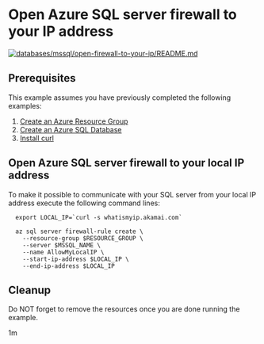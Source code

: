 
# Open Azure SQL server firewall to your IP address

[![databases/mssql/open-firewall-to-your-ip/README.md](https://github.com/Azure-Samples/java-on-azure-examples/actions/workflows/databases_mssql_open-firewall-to-your-ip_README_md.yml/badge.svg)](https://github.com/Azure-Samples/java-on-azure-examples/actions/workflows/databases_mssql_open-firewall-to-your-ip_README_md.yml)

## Prerequisites

This example assumes you have previously completed the following examples:

1. [Create an Azure Resource Group](../../group/create/README.md)
1. [Create an Azure SQL Database](../create/README.md)
1. [Install curl](https://curl.haxx.se/download.html)

<!-- workflow.cron(0 4 * * 5) -->
<!-- workflow.include(../create/README.md) -->

## Open Azure SQL server firewall to your local IP address

To make it possible to communicate with your SQL server from your local IP
address execute the following command lines:

```shell
  export LOCAL_IP=`curl -s whatismyip.akamai.com`

  az sql server firewall-rule create \
    --resource-group $RESOURCE_GROUP \
    --server $MSSQL_NAME \
    --name AllowMyLocalIP \
    --start-ip-address $LOCAL_IP \
    --end-ip-address $LOCAL_IP
```

## Cleanup

Do NOT forget to remove the resources once you are done running the example.

1m
